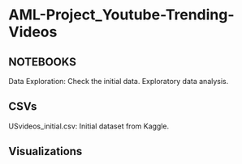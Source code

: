 # AML-Project_Youtube-Trending-Videos

## NOTEBOOKS
Data Exploration: Check the initial data. Exploratory data analysis.

## CSVs
USvideos_initial.csv: Initial dataset from Kaggle.


## Visualizations

